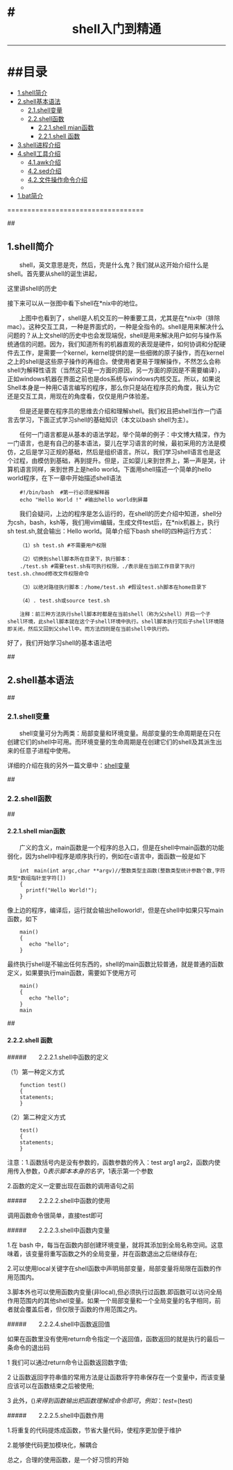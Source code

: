 #<div align = center>shell入门到精通</div>
==================================

***
##目录
==================================
* [1.shell简介](#1) 
* [2.shell基本语法](#2) 
	* [2.1.shell变量](#2.1) 
	* [2.2.shell函数](#2.2)
		* [2.2.1.shell mian函数](#2.2.1)
		* [2.2.1.shell 函数](#2.2.2)
* [3.shell进程介绍](#3)
* [4.shell工具介绍](#4)
	* [4.1.awk介绍](#4.1) 
	* [4.2.sed介绍](#4.2)
	* [4.2.文件操作命令介绍](#4.2)
	* 
* [1.bat简介](#1) 


==================================

##<h2 id="1">1.shell简介</h2>

&emsp;&emsp;shell，英文意思是壳，然后，壳是什么鬼？我们就从这开始介绍什么是shell。首先要从shell的诞生讲起，

这里讲shell的历史

接下来可以从一张图中看下shell在*nix中的地位。

&emsp;&emsp;上图中也看到了，shell是人机交互的一种重要工具，尤其是在*nix中（排除mac）。这种交互工具，一种是界面式的，一种是全指令的。shell是用来解决什么问题的？从上文shell的历史中也会发现端倪，shell是用来解决用户如何与操作系统通信的问题。因为，我们知道所有的机器直观的表现是硬件，如何协调和分配硬件去工作，是需要一个kernel，kernel提供的是一些细微的原子操作，而在kernel之上的shell是这些原子操作的再组合。使使用者更易于理解操作，不然怎么会称shell为解释性语言（当然这只是一方面的原因，另一方面的原因是不需要编译），正如windows机器在界面之前也是dos系统与windows内核交互。所以，如果说 Shell本身是一种用C语言编写的程序，那么你只是站在程序员的角度，我认为它还是交互工具，用现在的角度看，仅仅是用户体验差。

&emsp;&emsp;但是还是要在程序员的思维去介绍和理解shell。我们权且把shell当作一门语言去学习，下面正式学习shell的基础知识（本文以bash shell为主）。

&emsp;&emsp;任何一门语言都是从基本的语法学起，举个简单的例子：中文博大精深，作为一门语言，也是有自己的基本语法，婴儿在学习语言的时候，最初采用的方法是模仿，之后是学习正规的基础，然后是组织语言。所以，我们学习shell语言也是这个过程，由模仿到基础，再到提升。但是，正如婴儿来到世界上，第一声是哭，计算机语言同样，来到世界上是hello world。下面用shell描述一个简单的hello world程序，在下一章中开始描述shell语法

		#!/bin/bash  #第一行必须是解释器
		echo "Hello World !" #输出hello world到屏幕

&emsp;&emsp;我们会疑问，上边的程序是怎么运行的，在shell的历史介绍中知道，shell分为csh，bash，ksh等，我们用vim编辑，生成文件test后，在*nix机器上，执行sh test.sh,就会输出：Hello world。简单介绍下bash shell的四种运行方式：

		（1）sh test.sh #不需要用户权限
		
		（2）切换到shell脚本所在目录下，执行脚本：
		./test.sh #需要test.sh有可执行权限，./表示是在当前工作目录下执行test.sh.chmod修改文件权限命令
		
		（3）以绝对路径执行脚本：/home/test.sh #假设test.sh脚本在home目录下
		
		（4）. test.sh或source test.sh
		
		注释：前三种方法执行shell脚本时都是在当前shell（称为父shell）开启一个子shell环境，此shell脚本就在这个子shell环境中执行。shell脚本执行完后子shell环境随即关闭，然后又回到父shell中。而方法四则是在当前shell中执行的。

好了，我们开始学习shell的基本语法吧

##<h2 id="2">2.shell基本语法</h2>

##<h3 id="2.1">2.1.shell变量</h3>

&emsp;&emsp;shell变量可分为两类：局部变量和环境变量。局部变量的生命周期是在只在创建它们的shell中可用。而环境变量的生命周期是在创建它们的shell及其派生出来的任意子进程中使用。

详细的介绍在我的另外一篇文章中：[shell变量](https://github.com/my-book/shell-book/blob/master/chapter-01.md)

##<h3 id="2.2">2.2.shell函数</h3>

##<h4 id="2.2.1">2.2.1.shell mian函数</h4>

&emsp;&emsp;广义的含义，main函数是一个程序的总入口，但是在shell中main函数的功能弱化，因为shell中程序是顺序执行的，例如在c语言中，面函数一般是如下

		int　main(int argc,char **argv)//整数类型主函数(整数类型统计参数个数,字符类型*数组指针至字符[])
		{
		  printf("Hello World!");
		}
		
像上边的程序，编译后，运行就会输出helloworld!，但是在shell中如果只写main函数，如下

		main()
		{
		   echo "hello";
		}
		
最终执行shell是不输出任何东西的，shell的main函数比较普通，就是普通的函数定义，如果要执行main函数，需要如下使用方可

		main()
		{
		   echo "hello";
		}
		main

##<h4 id="2.2.2">2.2.2.shell 函数</h4>

#####&emsp;&emsp;2.2.2.1.shell中函数的定义

（1）第一种定义方式

		function test()
		{
		statements;	
		}
		
（2）第二种定义方式

		test()
		{
		statements;
		}
		
注意：1.函数括号内是没有参数的，函数参数的传入：test arg1 arg2，函数内使用传入参数，$0表示脚本本身的名字，$1表示第一个参数

2.函数的定义一定要出现在函数的调用语句之前

#####&emsp;&emsp;2.2.2.2.shell中函数的使用

调用函数命令很简单，直接test即可

#####&emsp;&emsp;2.2.2.3.shell中函数内变量

1.在 bash 中，每当在函数内部创建环境变量，就将其添加到全局名称空间。这意味着，该变量将重写函数之外的全局变量，并在函数退出之后继续存在;

2.可以使用local关键字在shell函数中声明局部变量，局部变量将局限在函数的作用范围内。

3.脚本外也可以使用函数内变量(非local),但必须执行过函数.即函数可以访问全局作用范围内的其他shell变量。如果一个局部变量和一个全局变量的名字相同，前者就会覆盖后者，但仅限于函数的作用范围之内。

#####&emsp;&emsp;2.2.2.4.shell中函数返回值

如果在函数里没有使用return命令指定一个返回值，函数返回的就是执行的最后一条命令的退出码

1 我们可以通过return命令让函数返回数字值;
 
2 让函数返回字符串值的常用方法是让函数将字符串保存在一个变量中，而该变量应该可以在函数结束之后被使用;
 
3 此外，$()来得到函数输出把函数理解成命令即可，例如：test=$(test)

#####&emsp;&emsp;2.2.2.5.shell中函数作用

1.将重复的代码提炼成函数，节省大量代码，使程序更加便于维护

2.能够使代码更加模块化，解耦合

总之，合理的使用函数，是一个好习惯的开始
